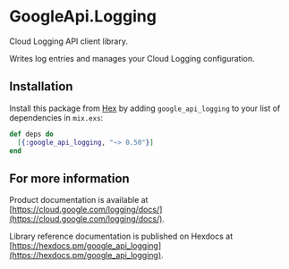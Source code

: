 # GoogleApi.Logging

Cloud Logging API client library.

Writes log entries and manages your Cloud Logging configuration.

## Installation

Install this package from [Hex](https://hex.pm) by adding
`google_api_logging` to your list of dependencies in `mix.exs`:

```elixir
def deps do
  [{:google_api_logging, "~> 0.50"}]
end
```

## For more information

Product documentation is available at [https://cloud.google.com/logging/docs/](https://cloud.google.com/logging/docs/).

Library reference documentation is published on Hexdocs at
[https://hexdocs.pm/google_api_logging](https://hexdocs.pm/google_api_logging).
